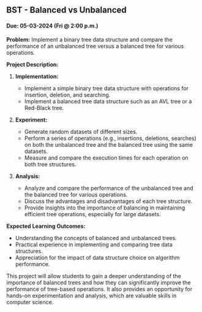 ## BST - Balanced vs Unbalanced
#### Due: 05-03-2024 (Fri @ 2:00 p.m.)

**Problem:** Implement a binary tree data structure and compare the performance of an unbalanced tree versus a balanced tree for various operations.

**Project Description:**
1. **Implementation:** 
   - Implement a simple binary tree data structure with operations for insertion, deletion, and searching.
   - Implement a balanced tree data structure such as an AVL tree or a Red-Black tree.
   
2. **Experiment:**
   - Generate random datasets of different sizes.
   - Perform a series of operations (e.g., insertions, deletions, searches) on both the unbalanced tree and the balanced tree using the same datasets.
   - Measure and compare the execution times for each operation on both tree structures.

3. **Analysis:**
   - Analyze and compare the performance of the unbalanced tree and the balanced tree for various operations.
   - Discuss the advantages and disadvantages of each tree structure.
   - Provide insights into the importance of balancing in maintaining efficient tree operations, especially for large datasets.

**Expected Learning Outcomes:**
- Understanding the concepts of balanced and unbalanced trees.
- Practical experience in implementing and comparing tree data structures.
- Appreciation for the impact of data structure choice on algorithm performance.

This project will allow students to gain a deeper understanding of the importance of balanced trees and how they can significantly improve the performance of tree-based operations. It also provides an opportunity for hands-on experimentation and analysis, which are valuable skills in computer science.
